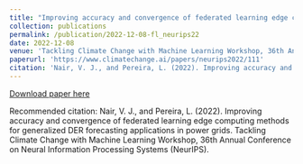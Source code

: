 ```yaml
---
title: "Improving accuracy and convergence of federated learning edge computing methods for generalized DER forecasting applications in power grid"
collection: publications
permalink: /publication/2022-12-08-fl_neurips22
date: 2022-12-08
venue: 'Tackling Climate Change with Machine Learning Workshop, 36th Annual Conference on Neural Information Processing Systems (NeurIPS) 2023'
paperurl: 'https://www.climatechange.ai/papers/neurips2022/111'
citation: 'Nair, V. J., and Pereira, L. (2022). Improving accuracy and convergence of federated learning edge computing methods for generalized DER forecasting applications in power grids. Tackling Climate Change with Machine Learning Workshop, 36th Annual Conference on Neural Information Processing Systems (NeurIPS).'
---
```


<a href='https://www.climatechange.ai/papers/neurips2022/111'>Download paper here</a>

Recommended citation: Nair, V. J., and Pereira, L. (2022). Improving accuracy and convergence of federated learning edge computing methods for generalized DER forecasting applications in power grids. Tackling Climate Change with Machine Learning Workshop, 36th Annual Conference on Neural Information Processing Systems (NeurIPS).